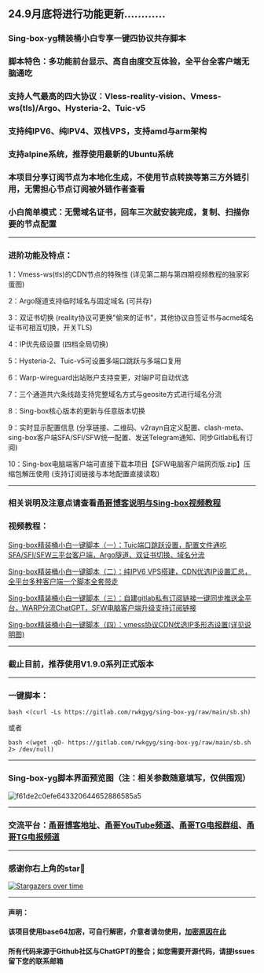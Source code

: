 ## 24.9月底将进行功能更新…………

### Sing-box-yg精装桶小白专享一键四协议共存脚本
### 脚本特色：多功能前台显示、高自由度交互体验，全平台全客户端无脑通吃
### 支持人气最高的四大协议：Vless-reality-vision、Vmess-ws(tls)/Argo、Hysteria-2、Tuic-v5
### 支持纯IPV6、纯IPV4、双栈VPS，支持amd与arm架构
### 支持alpine系统，推荐使用最新的Ubuntu系统
### 本项目分享订阅节点为本地化生成，不使用节点转换等第三方外链引用，无需担心节点订阅被外链作者查看
### 小白简单模式：无需域名证书，回车三次就安装完成，复制、扫描你要的节点配置
--------------------------------------------------------------
### 进阶功能及特点：
1：Vmess-ws(tls)的CDN节点的特殊性 (详见第二期与第四期视频教程的独家彩蛋图)

2：Argo隧道支持临时域名与固定域名 (可共存)
 
3：双证书切换 (reality协议可更换"偷来的证书"，其他协议自签证书与acme域名证书可相互切换，开关TLS)

4：IP优先级设置 (四档全局切换)

5：Hysteria-2、Tuic-v5可设置多端口跳跃与多端口复用

6：Warp-wireguard出站账户支持变更，对端IP可自动优选

7：三个通道共六条线路支持完整域名方式与geosite方式进行域名分流

8：Sing-box核心版本的更新与任意版本切换

9：实时显示配置信息 (分享链接、二维码、v2rayn自定义配置、clash-meta、sing-box客户端SFA/SFI/SFW统一配置、发送Telegram通知、同步Gitlab私有订阅)

10：Sing-box电脑端客户端可直接下载本项目【SFW电脑客户端网页版.zip】压缩包解压使用 (支持订阅链接与本地配置直接读取)

------------------------------------------------------------------------------------

### 相关说明及注意点请查看[甬哥博客说明与Sing-box视频教程](https://ygkkk.blogspot.com/2023/10/sing-box-yg.html)

### 视频教程：

[Sing-box精装桶小白一键脚本（一）：Tuic端口跳跃设置，配置文件通吃SFA/SFI/SFW三平台客户端，Argo隧道、双证书切换、域名分流](https://youtu.be/QwTapeVPeB0)

[Sing-box精装桶小白一键脚本（二）：纯IPV6 VPS搭建，CDN优选IP设置汇总，全平台多种客户端一个脚本全套带走](https://youtu.be/kmTgj1DundU)

[Sing-box精装桶小白一键脚本（三）：自建gitlab私有订阅链接一键同步推送全平台，WARP分流ChatGPT，SFW电脑客户端升级支持订阅链接](https://youtu.be/by7C2HU6-fU)

[Sing-box精装桶小白一键脚本（四）：vmess协议CDN优选IP多形态设置(详见说明图)](https://youtu.be/Qfm8DbLeb6w)

--------------------------------------------------------------
### 截止目前，推荐使用V1.9.0系列正式版本
--------------------------------------------------------------
### 一键脚本：
```
bash <(curl -Ls https://gitlab.com/rwkgyg/sing-box-yg/raw/main/sb.sh)
```
或者
```
bash <(wget -qO- https://gitlab.com/rwkgyg/sing-box-yg/raw/main/sb.sh 2> /dev/null)
```
-----------------------------------
### Sing-box-yg脚本界面预览图（注：相关参数随意填写，仅供围观）

![f61de2c0efe643320644652886585a5](https://github.com/yonggekkk/sing-box_hysteria2_tuic_argo_reality/assets/121604513/f6b3fb25-d836-4d1f-9fd7-bcbc697976cc)

-----------------------------------------------------
### 交流平台：[甬哥博客地址](https://ygkkk.blogspot.com)、[甬哥YouTube频道](https://www.youtube.com/@ygkkk)、[甬哥TG电报群组](https://t.me/+jZHc6-A-1QQ5ZGVl)、[甬哥TG电报频道](https://t.me/+DkC9ZZUgEFQzMTZl)
-----------------------------------------------------
### 感谢你右上角的star🌟
[![Stargazers over time](https://starchart.cc/yonggekkk/sing-box-yg.svg)](https://starchart.cc/yonggekkk/sing-box-yg)

---------------------------------------
#### 声明：

#### 该项目使用base64加密，可自行解密，介意者请勿使用，[加密原因在此](https://ygkkk.blogspot.com/2022/06/github.html)

#### 所有代码来源于Github社区与ChatGPT的整合；如您需要开源代码，请提Issues留下您的联系邮箱
